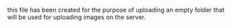 this file has been created for the purpose of uploading an empty folder that will be used for uploading images on the server.